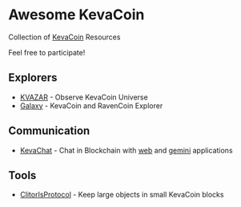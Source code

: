 # Awesome KevaCoin

Collection of [KevaCoin](https://github.com/kevacoin-project) Resources

Feel free to participate!

## Explorers

* [KVAZAR](https://github.com/kvazar-network) - Observe KevaCoin Universe
* [Galaxy](https://github.com/kawww/galaxy) - KevaCoin and RavenCoin Explorer
  
## Communication

* [KevaChat](https://github.com/kevachat) - Chat in Blockchain with [web](https://github.com/kevachat/webapp) and [gemini](https://github.com/kevachat/geminiapp) applications

## Tools

* [ClitorIsProtocol](https://github.com/clitor-is-protocol) - Keep large objects in small KevaCoin blocks
